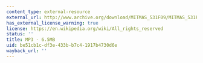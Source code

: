 ```yaml
---
content_type: external-resource
external_url: http://www.archive.org/download/MITMAS_531F09/MITMAS_531F09_lec05_3.mp3
has_external_license_warning: true
license: https://en.wikipedia.org/wiki/All_rights_reserved
status: ''
title: MP3 - 6.5MB
uid: be51cb1c-df3e-433b-b7c4-1917b4730d6e
wayback_url: ''
---
```

